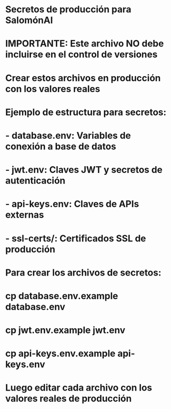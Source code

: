 # Secretos de producción para SalomónAI
# IMPORTANTE: Este archivo NO debe incluirse en el control de versiones
# Crear estos archivos en producción con los valores reales

# Ejemplo de estructura para secretos:
# - database.env: Variables de conexión a base de datos
# - jwt.env: Claves JWT y secretos de autenticación  
# - api-keys.env: Claves de APIs externas
# - ssl-certs/: Certificados SSL de producción

# Para crear los archivos de secretos:
# cp database.env.example database.env
# cp jwt.env.example jwt.env
# cp api-keys.env.example api-keys.env

# Luego editar cada archivo con los valores reales de producción